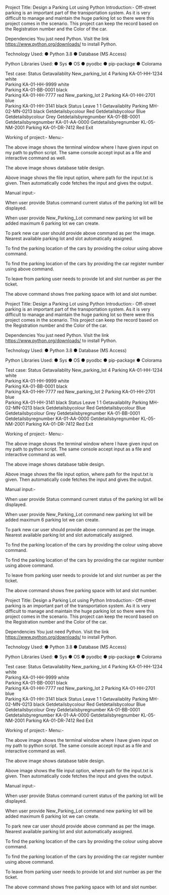 
Project Title:
Design a Parking Lot using Python
 Introduction:-
Off-street parking is an important part of the transportation system. As it is very difficult to manage and maintain the huge parking lot so there were this project comes in the scenario. This project can keep the record based on the Registration number and the Color of the car.

 Dependencies
You just need Python. Visit the link https://www.python.org/downloads/ to install Python.

 Technology Used:
●	Python 3.8
●	Database (MS Access)

Python Libraries Used:
●	Sys
●	OS
●	pyodbc
●	pip-package
●	Colorama

 Test case:
Status
Getavailablity
New_parking_lot 4
Parking KA-01-HH-1234 white  
Parking KA-01-HH-9999 white  
Parking KA-01-BB-0001 black  
Parking KA-01-HH-7777 red 
New_parking_lot 2 
Parking KA-01-HH-2701 blue  
Parking KA-01-HH-3141 black 
Status
Leave 1 1
Getavailablity
Parking MH-02-MN-0213 black
Getdetailsbycolour Red
Getdetailsbycolour Blue
Getdetailsbycolour Grey
Getdetailsbyregnumber KA-01-BB-0001
Getdetailsbyregnumber KA-01-AA-0000
Getdetailsbyregnumber KL-05-NM-2001
Parking KA-01-DR-7412 Red
Exit







 Working of project:-
Menu:-

 
	 

The above image shows the terminal window where I have given input on my path to python script. The same console accept input as a file and interactive command as well. 
 
The above image shows database table design. 
 


	 
Above image shows the file input option, where path for the input.txt is given. Then automatically code fetches the input and gives the output.








Manual input:-

 
When user provide Status command current status of the parking lot will be displayed. 
 
When user provide New_Parking_Lot command new parking lot  will be added maximum 6 parking lot we can create. 
 
To park new car user should provide above command as per the image. Nearest available parking lot and slot automatically assigned.


 
 
To find the parking location of the cars by providing the colour using above command.
  
 
To find the parking location of the cars by providing the car register number using above command.

 
To leave from parking user needs to provide lot and slot number as per the ticket. 
 
The above command shows free parking space with lot and slot number.

Project Title:
Design a Parking Lot using Python
 Introduction:-
Off-street parking is an important part of the transportation system. As it is very difficult to manage and maintain the huge parking lot so there were this project comes in the scenario. This project can keep the record based on the Registration number and the Color of the car.

 Dependencies
You just need Python. Visit the link https://www.python.org/downloads/ to install Python.

 Technology Used:
●	Python 3.8
●	Database (MS Access)

Python Libraries Used:
●	Sys
●	OS
●	pyodbc
●	pip-package
●	Colorama

 Test case:
Status
Getavailablity
New_parking_lot 4
Parking KA-01-HH-1234 white  
Parking KA-01-HH-9999 white  
Parking KA-01-BB-0001 black  
Parking KA-01-HH-7777 red 
New_parking_lot 2 
Parking KA-01-HH-2701 blue  
Parking KA-01-HH-3141 black 
Status
Leave 1 1
Getavailablity
Parking MH-02-MN-0213 black
Getdetailsbycolour Red
Getdetailsbycolour Blue
Getdetailsbycolour Grey
Getdetailsbyregnumber KA-01-BB-0001
Getdetailsbyregnumber KA-01-AA-0000
Getdetailsbyregnumber KL-05-NM-2001
Parking KA-01-DR-7412 Red
Exit







 Working of project:-
Menu:-

 
	 

The above image shows the terminal window where I have given input on my path to python script. The same console accept input as a file and interactive command as well. 
 
The above image shows database table design. 
 


	 
Above image shows the file input option, where path for the input.txt is given. Then automatically code fetches the input and gives the output.








Manual input:-

 
When user provide Status command current status of the parking lot will be displayed. 
 
When user provide New_Parking_Lot command new parking lot  will be added maximum 6 parking lot we can create. 
 
To park new car user should provide above command as per the image. Nearest available parking lot and slot automatically assigned.


 
 
To find the parking location of the cars by providing the colour using above command.
  
 
To find the parking location of the cars by providing the car register number using above command.

 
To leave from parking user needs to provide lot and slot number as per the ticket. 
 
The above command shows free parking space with lot and slot number.

Project Title:
Design a Parking Lot using Python
 Introduction:-
Off-street parking is an important part of the transportation system. As it is very difficult to manage and maintain the huge parking lot so there were this project comes in the scenario. This project can keep the record based on the Registration number and the Color of the car.

 Dependencies
You just need Python. Visit the link https://www.python.org/downloads/ to install Python.

 Technology Used:
●	Python 3.8
●	Database (MS Access)

Python Libraries Used:
●	Sys
●	OS
●	pyodbc
●	pip-package
●	Colorama

 Test case:
Status
Getavailablity
New_parking_lot 4
Parking KA-01-HH-1234 white  
Parking KA-01-HH-9999 white  
Parking KA-01-BB-0001 black  
Parking KA-01-HH-7777 red 
New_parking_lot 2 
Parking KA-01-HH-2701 blue  
Parking KA-01-HH-3141 black 
Status
Leave 1 1
Getavailablity
Parking MH-02-MN-0213 black
Getdetailsbycolour Red
Getdetailsbycolour Blue
Getdetailsbycolour Grey
Getdetailsbyregnumber KA-01-BB-0001
Getdetailsbyregnumber KA-01-AA-0000
Getdetailsbyregnumber KL-05-NM-2001
Parking KA-01-DR-7412 Red
Exit







 Working of project:-
Menu:-

 
	 

The above image shows the terminal window where I have given input on my path to python script. The same console accept input as a file and interactive command as well. 
 
The above image shows database table design. 
 


	 
Above image shows the file input option, where path for the input.txt is given. Then automatically code fetches the input and gives the output.








Manual input:-

 
When user provide Status command current status of the parking lot will be displayed. 
 
When user provide New_Parking_Lot command new parking lot  will be added maximum 6 parking lot we can create. 
 
To park new car user should provide above command as per the image. Nearest available parking lot and slot automatically assigned.


 
 
To find the parking location of the cars by providing the colour using above command.
  
 
To find the parking location of the cars by providing the car register number using above command.

 
To leave from parking user needs to provide lot and slot number as per the ticket. 
 
The above command shows free parking space with lot and slot number.
